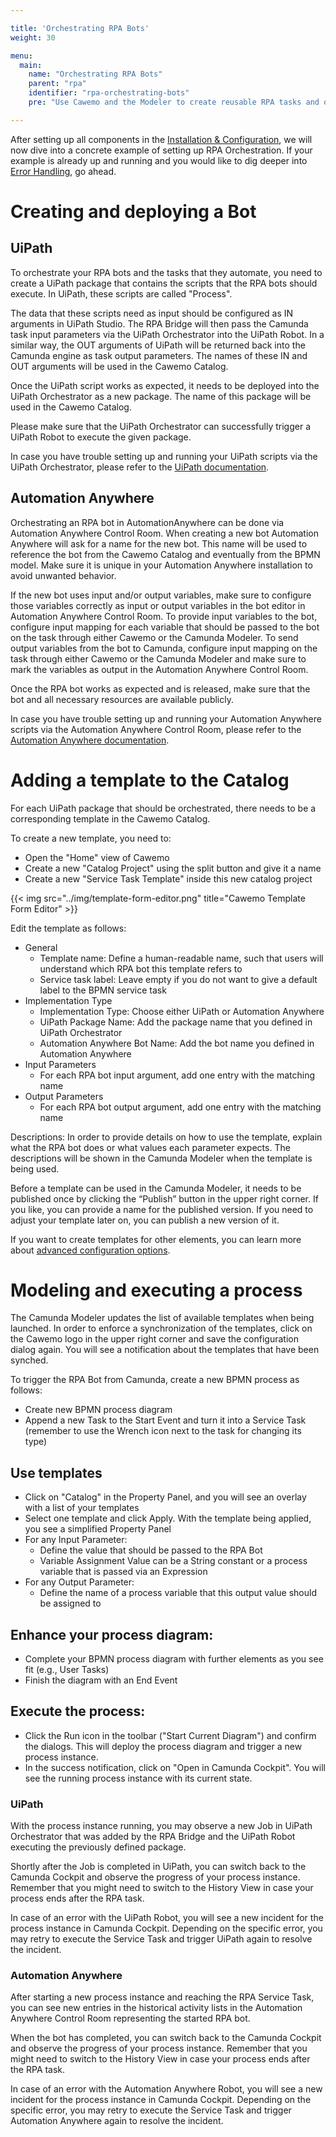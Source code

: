 ```yaml
---

title: 'Orchestrating RPA Bots'
weight: 30

menu:
  main:
    name: "Orchestrating RPA Bots"
    parent: "rpa"
    identifier: "rpa-orchestrating-bots"
    pre: "Use Cawemo and the Modeler to create reusable RPA tasks and orchestrate them with the RPA Bridge."

---
```


After setting up all components in the [Installation & Configuration](../installation), we will now dive into a concrete example of setting up RPA Orchestration. If your example is already up and running and you would like to dig deeper into [Error Handling](../error-handling), go ahead.

# Creating and deploying a Bot

## UiPath

To orchestrate your RPA bots and the tasks that they automate, you need to create a UiPath package that contains the scripts that the RPA bots should execute. In UiPath, these scripts are called "Process".

The data that these scripts need as input should be configured as IN arguments in UiPath Studio. The RPA Bridge will then pass the Camunda task input parameters via the UiPath Orchestrator into the UiPath Robot. In a similar way, the OUT arguments of UiPath will be returned back into the Camunda engine as task output parameters. The names of these IN and OUT arguments will be used in the Cawemo Catalog.

Once the UiPath script works as expected, it needs to be deployed into the UiPath Orchestrator as a new package. The name of this package will be used in the Cawemo Catalog.

Please make sure that the UiPath Orchestrator can successfully trigger a UiPath Robot to execute the given package.

In case you have trouble setting up and running your UiPath scripts via the UiPath Orchestrator, please refer to the [UiPath documentation](https://docs.uipath.com/).

## Automation Anywhere

Orchestrating an RPA bot in AutomationAnywhere can be done via Automation Anywhere Control Room. When creating a new bot Automation Anywhere will ask for a name for the new bot. This name will be used to reference the bot from the Cawemo Catalog and eventually from the BPMN model. Make sure it is unique in your Automation Anywhere installation to avoid unwanted behavior.

If the new bot uses input and/or output variables, make sure to configure those variables correctly as input or output variables in the bot editor in Automation Anywhere Control Room. To provide input variables to the bot, configure input mapping for each variable that should be passed to the bot on the task through either Cawemo or the Camunda Modeler. To send output variables from the bot to Camunda, configure input mapping on the task through either Cawemo or the Camunda Modeler and make sure to mark the variables as output in the Automation Anywhere Control Room.

Once the RPA bot works as expected and is released, make sure that the bot and all necessary resources are available publicly.

In case you have trouble setting up and running your Automation Anywhere scripts via the Automation Anywhere Control Room, please refer to the [Automation Anywhere documentation](https://docs.automationanywhere.com/).

# Adding a template to the Catalog

For each UiPath package that should be orchestrated, there needs to be a corresponding template in the Cawemo Catalog.

To create a new template, you need to:

* Open the "Home" view of Cawemo
* Create a new "Catalog Project" using the split button and give it a name
* Create a new "Service Task Template" inside this new catalog project

{{< img src="../img/template-form-editor.png" title="Cawemo Template Form Editor" >}}

Edit the template as follows:

* General
  * Template name: Define a human-readable name, such that users will understand which RPA bot this template refers to
  * Service task label: Leave empty if you do not want to give a default label to the BPMN service task
* Implementation Type
  * Implementation Type: Choose either UiPath or Automation Anywhere
  * UiPath Package Name: Add the package name that you defined in UiPath Orchestrator
  * Automation Anywhere Bot Name: Add the bot name you defined in Automation Anywhere
* Input Parameters
  * For each RPA bot input argument, add one entry with the matching name
* Output Parameters
  * For each RPA bot output argument, add one entry with the matching name

Descriptions: In order to provide details on how to use the template, explain what the RPA bot does or what values each parameter expects. The descriptions will be shown in the Camunda Modeler when the template is being used.

Before a template can be used in the Camunda Modeler, it needs to be published once by clicking the “Publish” button in the upper right corner. If you like, you can provide a name for the published version. If you need to adjust your template later on, you can publish a new version of it.

If you want to create templates for other elements, you can learn more about [advanced configuration options](https://docs.camunda.io/docs/components/modeler/desktop-modeler/element-templates/about-templates/).

# Modeling and executing a process

The Camunda Modeler updates the list of available templates when being launched. In order to enforce a synchronization of the templates, click on the Cawemo logo in the upper right corner and save the configuration dialog again. You will see a notification about the templates that have been synched.

To trigger the RPA Bot from Camunda, create a new BPMN process as follows:

* Create new BPMN process diagram
* Append a new Task to the Start Event and turn it into a Service Task (remember to use the Wrench icon next to the task for changing its type)

## Use templates

* Click on "Catalog" in the Property Panel, and you will see an overlay with a list of your templates
* Select one template and click Apply. With the template being applied, you see a simplified Property Panel
* For any Input Parameter:
  * Define the value that should be passed to the RPA Bot
  * Variable Assignment Value can be a String constant or a process variable that is passed via an Expression
* For any Output Parameter:
  * Define the name of a process variable that this output value should be assigned to

## Enhance your process diagram:

* Complete your BPMN process diagram with further elements as you see fit (e.g., User Tasks)
* Finish the diagram with an End Event

## Execute the process:

* Click the Run icon in the toolbar ("Start Current Diagram") and confirm the dialogs. This will deploy the process diagram and trigger a new process instance.
* In the success notification, click on "Open in Camunda Cockpit". You will see the running process instance with its current state.

### UiPath

With the process instance running, you may observe a new Job in UiPath Orchestrator that was added by the RPA Bridge and the UiPath Robot executing the previously defined package.

Shortly after the Job is completed in UiPath, you can switch back to the Camunda Cockpit and observe the progress of your process instance. Remember that you might need to switch to the History View in case your process ends after the RPA task.

In case of an error with the UiPath Robot, you will see a new incident for the process instance in Camunda Cockpit. Depending on the specific error, you may retry to execute the Service Task and trigger UiPath again to resolve the incident.

### Automation Anywhere

After starting a new process instance and reaching the RPA Service Task, you can see new entries in the historical activity lists in the Automation Anywhere Control Room representing the started RPA bot.

When the bot has completed, you can switch back to the Camunda Cockpit and observe the progress of your process instance. Remember that you might need to switch to the History View in case your process ends after the RPA task.

In case of an error with the Automation Anywhere Robot, you will see a new incident for the process instance in Camunda Cockpit. Depending on the specific error, you may retry to execute the Service Task and trigger Automation Anywhere again to resolve the incident.
